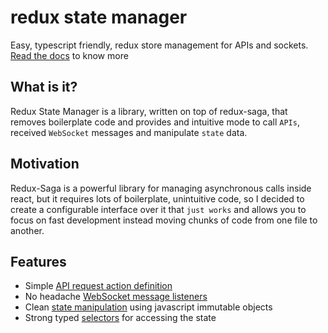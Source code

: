 # redux state manager

Easy, typescript friendly, redux store management for APIs and sockets. [Read the docs](https://github.com/stoicaandrei/redux-state-manager) to know more

## What is it?
Redux State Manager is a library, written on top of redux-saga, that removes boilerplate code and provides and intuitive mode to call `APIs`, received `WebSocket` messages and manipulate `state` data. 


## Motivation
Redux-Saga is a powerful library for managing asynchronous calls inside react, but it requires lots of boilerplate, unintuitive code, so I decided to create a configurable interface over it that `just works` and allows you to focus on fast development instead moving chunks of code from one file to another.


## Features
- Simple [API request action definition](apimanager.md#api-type)
- No headache [WebSocket message listeners](socketmanager.md)
- Clean [state manipulation](apimanager.md#creating-json-requests) using javascript immutable objects
- Strong typed [selectors](selectors.md) for accessing the state
